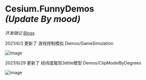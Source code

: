 # Cesium.FunnyDemos   <br>  *(Update By mood)*

*开发随记* [*Blogs*](https://github.com/SADYX/Blogs)


2021/6/3
更新了 游戏控制模拟 Demos/GameSimulation

![image](https://github.com/YYYY-CASUAL/Cesium.FunnyDemos/blob/master/Assets/GameSimulation.gif)


2021/6/29
更新了 经纬度裁剪3dtile模型 Demos/ClipModelByDegrees

![image](https://github.com/YYYY-CASUAL/Cesium.FunnyDemos/blob/master/Assets/ClipModelByDegrees.png)
